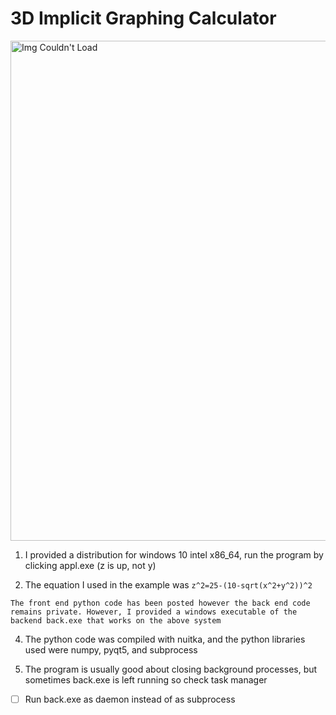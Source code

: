 # 3D Implicit Graphing Calculator

<img src="https://user-images.githubusercontent.com/60249504/136651126-91e6ee99-4b8d-4b79-a563-aeed1d048aff.gif" alt="Img Couldn't Load" width="800">

1. I provided a distribution for windows 10 intel x86_64, run the program by clicking appl.exe (z is up, not y)

2. The equation I used in the example was ``` z^2=25-(10-sqrt(x^2+y^2))^2 ```

``` The front end python code has been posted however the back end code remains private. However, I provided a windows executable of the backend back.exe that works on the above system ```

4. The python code was compiled with nuitka, and the python libraries used were numpy, pyqt5, and subprocess

5. The program is usually good about closing background processes, but sometimes back.exe is left running so check task manager

- [ ] Run back.exe as daemon instead of as subprocess
